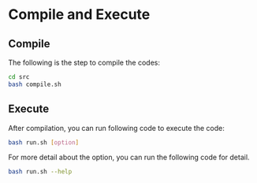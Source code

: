 # Compile and Execute

## Compile

The following is the step to compile the codes:

```bash
cd src
bash compile.sh
```

## Execute

After compilation, you can run following code to execute the code:

```bash
bash run.sh [option]
```

For more detail about the option, you can run the following code for detail.

```bash
bash run.sh --help
```